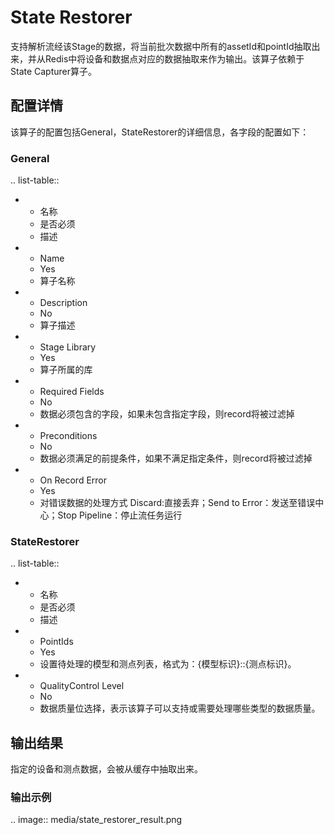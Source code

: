 # State Restorer

支持解析流经该Stage的数据，将当前批次数据中所有的assetId和pointId抽取出来，并从Redis中将设备和数据点对应的数据抽取来作为输出。该算子依赖于State Capturer算子。



## 配置详情

该算子的配置包括General，StateRestorer的详细信息，各字段的配置如下：

### General

.. list-table::

   * - 名称
     - 是否必须
     - 描述
   * - Name
     - Yes
     - 算子名称
   * - Description
     - No
     - 算子描述
   * - Stage Library
     - Yes
     - 算子所属的库
   * - Required Fields
     - No
     - 数据必须包含的字段，如果未包含指定字段，则record将被过滤掉
   * - Preconditions
     - No
     - 数据必须满足的前提条件，如果不满足指定条件，则record将被过滤掉
   * - On Record Error
     - Yes
     - 对错误数据的处理方式  Discard:直接丢弃；Send to Error：发送至错误中心；Stop Pipeline：停止流任务运行

### StateRestorer

.. list-table::

   * - 名称
     - 是否必须
     - 描述
   * - PointIds
     - Yes
     - 设置待处理的模型和测点列表，格式为：{模型标识}::{测点标识}。
   * - QualityControl Level
     - No
     - 数据质量位选择，表示该算子可以支持或需要处理哪些类型的数据质量。


## 输出结果

指定的设备和测点数据，会被从缓存中抽取出来。

### 输出示例

.. image:: media/state_restorer_result.png

<!--end-->
